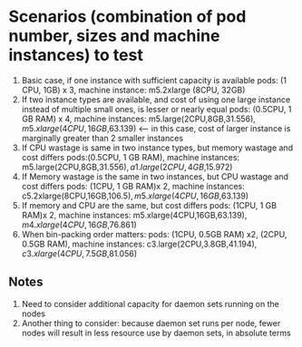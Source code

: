# Scenarios (combination of pod number, sizes and machine instances) to test

1. Basic case, if one instance with sufficient capacity is available
 pods: (1 CPU, 1GB) x 3, machine instance: m5.2xlarge (8CPU, 32GB)
2. If two instance types are available, and cost of using one large instance instead of multiple small ones, is lesser or nearly equal
pods: (0.5CPU, 1 GB RAM) x 4, machine instances: m5.large(2CPU,8GB,$31.556),  m5.xlarge(4CPU,16GB,$63.139) <-- in this case, cost of larger instance is marginally greater than 2 smaller instances
3. If CPU wastage is same in two instance types, but memory wastage and cost differs
pods:(0.5CPU, 1 GB RAM), machine instances: m5.large(2CPU,8GB,$31.556), a1.large(2CPU,4GB,$15.972)
4. If Memory wastage is the same in two instances, but CPU wastage and cost differs
pods: (1CPU, 1 GB RAM)x 2, machine instances: c5.2xlarge(8CPU,16GB,$106.5), m5.xlarge(4CPU,16GB,$63.139)
5. If memory and CPU are the same, but cost differs
pods: (1CPU, 1 GB RAM)x 2, machine instances: m5.xlarge(4CPU,16GB,$63.139), m4.xlarge(4CPU,16GB,$76.861)
6. When bin-packing order matters:
pods: (1CPU, 0.5GB RAM) x2, (2CPU, 0.5GB RAM), machine instances: c3.large(2CPU,3.8GB,$41.194), c3.xlarge(4CPU,7.5GB,$81.056)


## Notes

1. Need to consider additional capacity for daemon sets running on the nodes
2. Another thing to consider: because daemon set runs per node, fewer nodes will result in less resource use by daemon sets, in absolute terms
